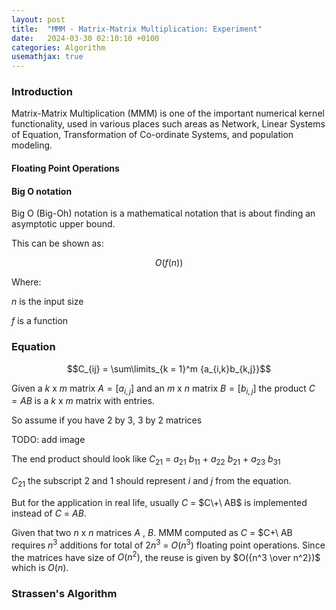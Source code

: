 ```yaml
---
layout: post
title:  "MMM - Matrix-Matrix Multiplication: Experiment"
date:   2024-03-30 02:10:10 +0100
categories: Algorithm 
usemathjax: true
---
```

### Introduction

Matrix-Matrix Multiplication (MMM) is one of the important numerical kernel functionality, used in various places such areas as Network, Linear Systems of Equation, Transformation of Co-ordinate Systems, and population modeling.  

#### Floating Point Operations 

#### Big O notation
Big O (Big-Oh) notation is a mathematical notation that is about finding an asymptotic upper bound.

This can be shown as: 

$$O(f(n))$$ 

Where: 

  $n$ is the input size 
  
  $f$ is a function 
  
### Equation 

$$C_{ij} = \sum\limits_{k = 1}^m {a_{i,k}b_{k,j}}$$

Given a $k$ x $m$ matrix $A = [a_{i,j}]$ and an $m$ x $n$ matrix $B = [b_{i,j}]$ the product $C = AB$ is a $k$ x $m$ matrix with entries. 

So assume if you have $2$ by $3$, $3$ by $2$ matrices 

TODO: add image 

The end product should look like $C_{21}$ = $a_{21}\ b_{11}$ + $a_{22}\ b_{21}$ + $a_{23}\ b_{31}$  

$C_{21}$ the subscript $2$ and $1$ should represent $i$ and $j$ from the equation. 

But for the application in real life, usually $C$ = $C\+\ AB$ is implemented instead of $C$ $=\ AB$. 

Given that two $n$ x $n$ matrices $A$ , $B$. MMM computed as $C$ = $C\+\ AB requires $n^3$ additions for total of $2n^3$ = $O(n^3)$ floating point operations. Since the matrices have size of $O(n^2)$, the reuse is given by $O({n^3 \over n^2})$ which is $O(n)$.

### Strassen's Algorithm 



